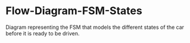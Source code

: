 # Flow-Diagram-FSM-States
Diagram representing the FSM that models the different states of the car before it is ready to be driven.

